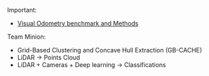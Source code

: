 




Important:
 - [Visual Odometry benchmark and Methods](https://www.cvlibs.net/datasets/kitti/eval_odometry.php)



Team Minion:
- Grid-Based Clustering and Concave Hull Extraction (GB-CACHE)
- LiDAR -> Points Cloud
- LiDAR + Cameras + Deep learning -> Classifications

